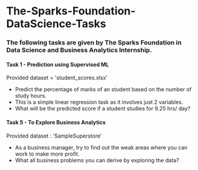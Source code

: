# The-Sparks-Foundation-DataScience-Tasks

### The following tasks are given by The Sparks Foundation in Data Science and Business Analytics Internship.

#### Task 1 - Prediction using Supervised ML
Provided dataset = 'student_scores.xlsx'

* Predict the percentage of marks of an student based on the number of study hours.
* This is a simple linear regression task as it involves just 2 variables.
* What will be the predicted score if a student studies for 9.25 hrs/ day?

#### Task 5 - To Explore Business Analytics 
Provided dataset : ‘SampleSuperstore’

* As a business manager, try to find out the weak areas where you can work to make more profit.
* What all business problems you can derive by exploring the data?
